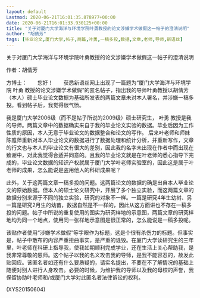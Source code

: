 ```yaml
---
layout: default
Lastmod: 2020-06-21T16:01:35.878977+00:00
date: 2020-06-21T16:01:33.930125+00:00
title: "关于对厦门大学海洋与环境学院叶勇教授的论文涉嫌学术做假这一帖子的澄清说明"
author: "胡倩芳"
tags: [毕业论文,厦门大学,帖子,两篇,叶勇,一稿多投,数据,文章,老师,导师,新语丝]
---
```


关于对厦门大学海洋与环境学院叶勇教授的论文涉嫌学术做假这一帖子的澄清说明

作者：胡倩芳

方博士：　　您好！　　获悉新语丝网上出现了一篇题为“厦门大学海洋与环境学院 叶勇 教授的论文涉嫌学术做假”的匿名帖子，指出我的导师叶勇教授以胡倩芳（本人）硕士毕业论文数据为基础所发表的两篇文章未对本人署名，并涉嫌一稿多投。看到帖子后，我觉得很气愤。

我是厦门大学2006级（而不是帖子所说的2009级）硕士研究生， 叶勇 教授是我的导师。两篇文章中的数据确实来自于我的毕业论文实验的数据。毕业后因为工作性质的原因，本人无意于毕业论文的数据整合和论文的写作。 后来叶老师和师妹陈雅萍重新对本人毕业论文的数据进行了数据处理和统计分析，并重新写作，文章的行文也与本人的毕业论文有很大的差别，因此我的名字未出现在作者中而出现在致谢中，对此我觉得合适并同意的。且我的毕业论文就是在叶老师的悉心指导下完成的，毕业论文数据的知识产权就属于厦门大学叶老师实验室的，因此这是属于叶老师的成果，怎么能说是盗用他人的科研成果呢？

此外，关于这两篇文章一稿多投的问题。这两篇论文的数据的确是出自本人毕业论文的原始数据。但本人的硕士论文研究中，开展了多个独立实验，而这两篇文章的数据分别来源于不同的独立实验，研究的对象不一样。一篇是研究4年生幼树、另一篇是研究2月生的幼苗，数据自然是不一样的，因此从这方面讲也不存在一稿多投的问题。帖子中所说的重复使用的图实为研究样地的示意图，两篇文章的研究样地均为同一个地点，使用同一张样地示意图是很正常的，怎么能说是一稿多投呢。

该贴作者使用“涉嫌学术做假”等字眼作为标题，这是个很有杀伤力的标题。但事实是，帖子中散布的内容严重扭曲事实，是严重的诋毁。在厦门大学读研究生的三年里，叶老师在科研上指导我，使我如期顺利完成学业，还在生活上关心帮助我，是我非常尊敬的恩师。这个帖子以我的名义攻击我的导师，是我不能容忍的，故发此贴回应。该匿名者如还有什么要质疑的，请实名提出，不要在不了解情况的基础上随便对别人进行人身攻击。必要的时候，为维护我的导师以及我的母校的声誉，我保留协助叶老师和/或厦门大学对此匿名者法律诉讼的权利。

(XYS20150604)

